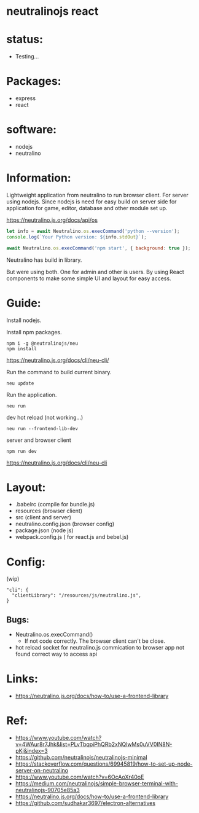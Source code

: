 # neutralinojs react 

# status:
- Testing...

# Packages:
 * express
 * react

# software:
 * nodejs
 * neutralino

# Information:
  Lightweight application from neutralino to run browser client. For server using nodejs. Since nodejs is need for easy build on server side for application for game, editor, database and other module set up.

 https://neutralino.js.org/docs/api/os

```js
let info = await Neutralino.os.execCommand('python --version');
console.log(`Your Python version: ${info.stdOut}`);

await Neutralino.os.execCommand('npm start', { background: true });
```

Neutralino has build in library.

But were using both. One for admin and other is users. By using React components to make some simple UI and layout for easy access.

# Guide:
  Install nodejs.

  Install npm packages.
```
npm i -g @neutralinojs/neu
npm install
```

  https://neutralino.js.org/docs/cli/neu-cli/

  Run the command to build current binary.
  
```
neu update
```

  Run the application.

```
neu run
```

  dev hot reload (not working...)
  
```
neu run --frontend-lib-dev
```

  server and browser client
```
npm run dev
```

https://neutralino.js.org/docs/cli/neu-cli

# Layout:
- .babelrc (compile for bundle.js)
- resources (browser client)
- src (client and server)
- neutralino.config.json (browser config)
- package.json (node js)
- webpack.config.js ( for react.js and bebel.js)

# Config:
(wip)
```
"cli": {
  "clientLibrary": "/resources/js/neutralino.js",
}
```


## Bugs:
  - Neutralino.os.execCommand()
    - If not code correctly. The browser client can't be close.
  - hot reload socket for neutralino.js commication to browser app not found correct way to access api

# Links:
- https://neutralino.js.org/docs/how-to/use-a-frontend-library

# Ref:
 - https://www.youtube.com/watch?v=4WAur8r7Jhk&list=PLvTbqpiPhQRb2xNQlwMs0uVV0IN8N-pKj&index=3
 - https://github.com/neutralinojs/neutralinojs-minimal
 - https://stackoverflow.com/questions/69945819/how-to-set-up-node-server-on-neutralino
 - https://www.youtube.com/watch?v=6OcAoXr40oE
 - https://medium.com/neutralinojs/simple-browser-terminal-with-neutralinojs-90705e85a3
 - https://neutralino.js.org/docs/how-to/use-a-frontend-library
 - https://github.com/sudhakar3697/electron-alternatives
